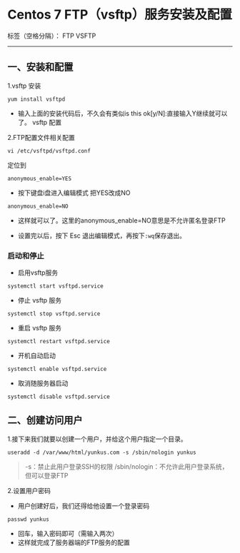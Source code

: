 ﻿# Centos 7 FTP（vsftp）服务安装及配置

标签（空格分隔）： FTP VSFTP

---
## 一、安装和配置

1.vsftp 安装
```
yum install vsftpd
```
- 输入上面的安装代码后，不久会有类似is this ok[y/N]:直接输入Y继续就可以了。
vsftp 配置

2.FTP配置文件相关配置
```
vi /etc/vsftpd/vsftpd.conf
```
定位到
```
anonymous_enable=YES
```
- 按下键盘i盘进入编辑模式 把YES改成NO
```
anonymous_enable=NO
```
- 这样就可以了。这里的anonymous_enable=NO意思是不允许匿名登录FTP

- 设置完以后，按下 Esc 退出编辑模式，再按下`:wq`保存退出。
### 启动和停止
- 启用vsftp服务
```
systemctl start vsftpd.service
```
- 停止 vsftp 服务
```
systemctl stop vsftpd.service
```
- 重启 vsftp 服务
```
systemctl restart vsftpd.service
```
- 开机自动启动
```
systemctl enable vsftpd.service
```
- 取消随服务器启动
```
systemctl disable vsftpd.service
```
## 二、创建访问用户
1.接下来我们就要以创建一个用户，并给这个用户指定一个目录。
```
useradd -d /var/www/html/yunkus.com -s /sbin/nologin yunkus
```
> -s：禁止此用户登录SSH的权限 
> /sbin/nologin：不允许此用户登录系统，但可以登录FTP

2.设置用户密码
- 用户创建好后，我们还得给他设置一个登录密码
```
passwd yunkus
```
- 回车，输入密码即可（需输入两次）
- 这样就完成了服务器端的FTP服务的配置




